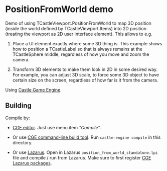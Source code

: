 # PositionFromWorld demo

Demo of using TCastleViewport.PositionFromWorld to map 3D position (inside the world defined by TCastleViewport.Items) into 2D position (treating the viewport as 2D user interface element). This allows to e.g.

1. Place a UI element exactly where some 3D thing is. This example shows how to position a TCastleLabel so that is always remains at the TCastleSphere middle, regardless of how you move and zoom the camera.

2. Transform 3D elements to make them look in 2D in some desired way. For example, you can adjust 3D scale, to force some 3D object to have certain size on the screen, regardless of how far is it from the camera.

Using [Castle Game Engine](https://castle-engine.io/).

## Building

Compile by:

- [CGE editor](https://castle-engine.io/manual_editor.php). Just use menu item _"Compile"_.

- Or use [CGE command-line build tool](https://castle-engine.io/build_tool). Run `castle-engine compile` in this directory.

- Or use [Lazarus](https://www.lazarus-ide.org/). Open in Lazarus `position_from_world_standalone.lpi` file and compile / run from Lazarus. Make sure to first register [CGE Lazarus packages](https://castle-engine.io/documentation.php).
